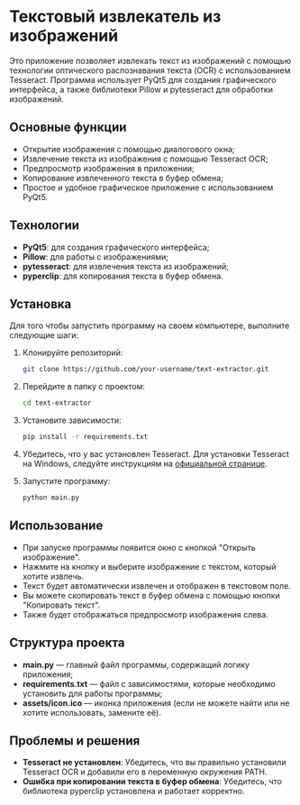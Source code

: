 # Текстовый извлекатель из изображений

Это приложение позволяет извлекать текст из изображений с помощью технологии оптического распознавания текста (OCR) с использованием Tesseract. Программа использует PyQt5 для создания графического интерфейса, а также библиотеки Pillow и pytesseract для обработки изображений.

## Основные функции
- Открытие изображения с помощью диалогового окна;
- Извлечение текста из изображения с помощью Tesseract OCR;
- Предпросмотр изображения в приложении;
- Копирование извлеченного текста в буфер обмена;
- Простое и удобное графическое приложение с использованием PyQt5.

## Технологии
- **PyQt5**: для создания графического интерфейса;
- **Pillow**: для работы с изображениями;
- **pytesseract**: для извлечения текста из изображений;
- **pyperclip**: для копирования текста в буфер обмена.

## Установка

Для того чтобы запустить программу на своем компьютере, выполните следующие шаги:

1. Клонируйте репозиторий:

    ```bash
    git clone https://github.com/your-username/text-extractor.git
    ```

2. Перейдите в папку с проектом:

    ```bash
    cd text-extractor
    ```

3. Установите зависимости:

    ```bash
    pip install -r requirements.txt
    ```

4. Убедитесь, что у вас установлен Tesseract. Для установки Tesseract на Windows, следуйте инструкциям на [официальной странице](https://github.com/tesseract-ocr/tesseract).

5. Запустите программу:

    ```bash
    python main.py
    ```

## Использование
- При запуске программы появится окно с кнопкой "Открыть изображение".
- Нажмите на кнопку и выберите изображение с текстом, который хотите извлечь.
- Текст будет автоматически извлечен и отображен в текстовом поле.
- Вы можете скопировать текст в буфер обмена с помощью кнопки "Копировать текст".
- Также будет отображаться предпросмотр изображения слева.

## Структура проекта
- **main.py** — главный файл программы, содержащий логику приложения;
- **requirements.txt** — файл с зависимостями, которые необходимо установить для работы программы;
- **assets/icon.ico** — иконка приложения (если не можете найти или не хотите использовать, замените её).

## Проблемы и решения
- **Tesseract не установлен**: Убедитесь, что вы правильно установили Tesseract OCR и добавили его в переменную окружения PATH.
- **Ошибка при копировании текста в буфер обмена**: Убедитесь, что библиотека pyperclip установлена и работает корректно.
